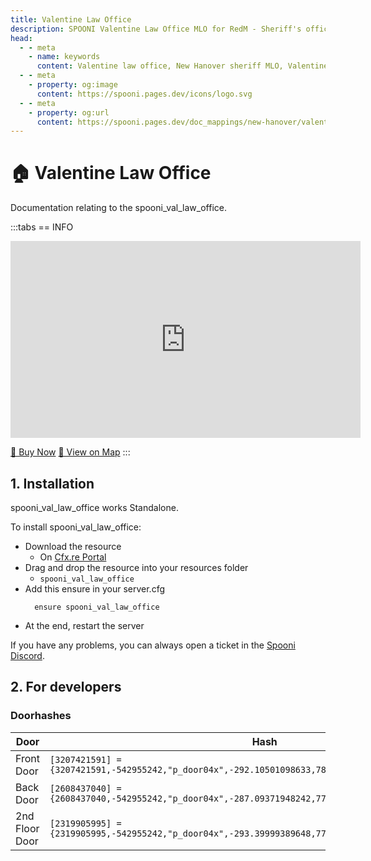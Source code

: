```yaml
---
title: Valentine Law Office
description: SPOONI Valentine Law Office MLO for RedM - Sheriff's office with cells and offices. Law enforcement building for Valentine roleplay in Red Dead Redemption 2 New Hanover.
head:
  - - meta
    - name: keywords
      content: Valentine law office, New Hanover sheriff MLO, Valentine police, law enforcement, sheriff office, RedM Valentine, RDR2 New Hanover
  - - meta
    - property: og:image
      content: https://spooni.pages.dev/icons/logo.svg
  - - meta
    - property: og:url
      content: https://spooni.pages.dev/doc_mappings/new-hanover/valentine/spooni_val_law_office
---
```


# 🏠 Valentine Law Office
Documentation relating to the spooni_val_law_office.

:::tabs
== INFO
<iframe width="560" height="315" src="https://www.youtube.com/embed/DmZgg8LVUko" frameborder="0" allow="accelerometer; autoplay; clipboard-write; encrypted-media; gyroscope; picture-in-picture; web-share" allowfullscreen></iframe>

<a href="https://spooni-mapping.tebex.io/package/5925118" class="button-buy">🛒 Buy Now</a>
<a href="https://spooni.de/rdr2/?m=house98" class="button-map">📍 View on Map</a>
:::

## 1. Installation
spooni_val_law_office works Standalone.  

To install spooni_val_law_office:
- Download the resource
  - On [Cfx.re Portal](https://portal.cfx.re/)
- Drag and drop the resource into your resources folder
  - `spooni_val_law_office`
- Add this ensure in your server.cfg
  ```
    ensure spooni_val_law_office
  ```
- At the end, restart the server

If you have any problems, you can always open a ticket in the [Spooni Discord](https://discord.gg/spooni).

## 2. For developers
### Doorhashes
| Door                      | Hash
|---------------------------|----------------------------------------------------------------------------------|
| Front Door                | `[3207421591] = {3207421591,-542955242,"p_door04x",-292.10501098633,783.47497558594,118.279296875}`
| Back Door                 | `[2608437040] = {2608437040,-542955242,"p_door04x",-287.09371948242,773.34143066406,118.29208374023}`
| 2nd Floor Door            | `[2319905995] = {2319905995,-542955242,"p_door04x",-293.39999389648,773.39898681641,121.49160766602}`
